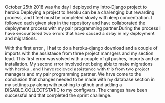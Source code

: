 October 25th 2018 was the day I deployed my Intro-Django project to heroku.Deploying a project to heroku
can be a challenging but rewarding process, and I feel must be completed slowly with deep concentration.
I followed each given step in the repository and have collaborated the deployment process with my pair
programming partner.During the process I have encountered two errors that have caused a delay in my deployment
and migrations.

With the first error , I had to do a heroku-django download and a couple of imports with the assistance from
three project managers and my section lead. This first error was solved with a couple of git pushes, imports and an installation. My second error involved not being able to make migrations with heroku , and I have recieved assistance with this from two project managers and my pair programming partner. We have come to the conclusion that changes needed to be made with my database section in my settings.py along with pushing to github and adding a DISABLE_COLLECTSTATIC to my configvars. The changes have been successful and that completed the sprint challenge.